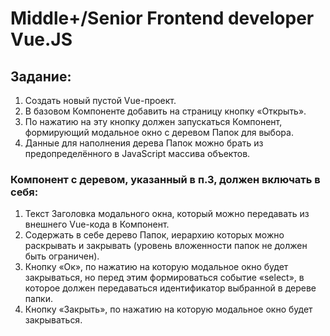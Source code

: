 # Middle+/Senior Frontend developer Vue.JS

## Задание:

1. Создать новый пустой Vue-проект.
2. В базовом Компоненте добавить на страницу кнопку «Открыть».
3. По нажатию на эту кнопку должен запускаться Компонент, формирующий модальное окно с деревом Папок для выбора.
4. Данные для наполнения дерева Папок можно брать из предопределённого в JavaScript массива объектов.

### Компонент с деревом, указанный в п.3, должен включать в себя:

1. Текст Заголовка модального окна, который можно передавать из внешнего Vue-кода в Компонент.
2. Содержать в себе дерево Папок, иерархию которых можно раскрывать и закрывать (уровень вложенности папок не должен быть ограничен).
3. Кнопку «Ок», по нажатию на которую модальное окно будет закрываться, но перед этим формироваться событие «select», в которое должен передаваться
   идентификатор выбранной в дереве папки.
4. Кнопку «Закрыть», по нажатию на которую модальное окно будет закрываться.
